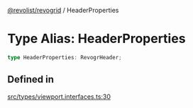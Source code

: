 [@revolist/revogrid](README.md) / HeaderProperties

# Type Alias: HeaderProperties

```ts
type HeaderProperties: RevogrHeader;
```

## Defined in

[src/types/viewport.interfaces.ts:30](https://github.com/revolist/revogrid/blob/52c8861ed92574ba1d5817b32afec294ddb1f986/src/types/viewport.interfaces.ts#L30)
